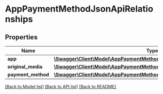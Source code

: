 # AppPaymentMethodJsonApiRelationships

## Properties
Name | Type | Description | Notes
------------ | ------------- | ------------- | -------------
**app** | [**\Swagger\Client\Model\AppPaymentMethodJsonApiRelationshipsApp**](AppPaymentMethodJsonApiRelationshipsApp.md) |  | [optional] 
**original_media** | [**\Swagger\Client\Model\AppPaymentMethodJsonApiRelationshipsOriginalMedia**](AppPaymentMethodJsonApiRelationshipsOriginalMedia.md) |  | [optional] 
**payment_method** | [**\Swagger\Client\Model\AppPaymentMethodJsonApiRelationshipsPaymentMethod**](AppPaymentMethodJsonApiRelationshipsPaymentMethod.md) |  | [optional] 

[[Back to Model list]](../../README.md#documentation-for-models) [[Back to API list]](../../README.md#documentation-for-api-endpoints) [[Back to README]](../../README.md)


